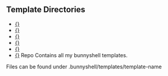 ## Template Directories
- [\{\}](https://github.com/aminalali8/bunnyshell-templates/tree/main/.bunnyshell/templates/\{\})
- [\{\}](https://github.com/aminalali8/bunnyshell-templates/tree/main/.bunnyshell/templates/\{\})
- [\{\}](https://github.com/aminalali8/bunnyshell-templates/tree/main/.bunnyshell/templates/\{\})
- [\{\}](https://github.com/aminalali8/bunnyshell-templates/tree/main/.bunnyshell/templates/\{\})
- [\{\}](https://github.com/aminalali8/bunnyshell-templates/tree/main/.bunnyshell/templates/\{\})
- [\{\}](https://github.com/aminalali8/bunnyshell-templates/tree/main/.bunnyshell/templates/\{\})
Repo Contains all my bunnyshell templates. 

Files can be found under .bunnyshell/templates/template-name

